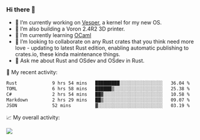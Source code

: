 ### Hi there 👋

<!--
**berkus/berkus** is a ✨ _special_ ✨ repository because its `README.md` (this file) appears on your GitHub profile.

Here are some ideas to get you started:

- 🔭 I’m currently working on ...
- 🌱 I’m currently learning ...
- 👯 I’m looking to collaborate on ...
- 🤔 I’m looking for help with ...
- 💬 Ask me about ...
- 📫 How to reach me: ...
- 😄 Pronouns: ...
- ⚡ Fun fact: ...
-->

- 🔭 I’m currently working on [Vesper](https://github.com/metta-systems/vesper), a kernel for my new OS.
- 🔭 I’m also building a Voron 2.4R2 3D printer.
- 🌱 I’m currently learning [OCaml](https://ocaml.org/manual/5.3/lex.html)
- 👯 I’m looking to collaborate on any Rust crates that you think need more love - updating to latest Rust edition, enabling automatic publishing to crates.io, these kinda maintenance things.
- 💬 Ask me about Rust and OSdev and OSdev in Rust.

💼 My recent activity:

<!--START_SECTION:waka-->

```txt
Rust             9 hrs 54 mins   █████████░░░░░░░░░░░░░░░░   36.04 %
TOML             6 hrs 58 mins   ██████▒░░░░░░░░░░░░░░░░░░   25.38 %
C#               2 hrs 54 mins   ██▓░░░░░░░░░░░░░░░░░░░░░░   10.58 %
Markdown         2 hrs 29 mins   ██▒░░░░░░░░░░░░░░░░░░░░░░   09.07 %
JSON             52 mins         ▓░░░░░░░░░░░░░░░░░░░░░░░░   03.19 %
```

<!--END_SECTION:waka-->

📈 My overall activity:

![](http://github-profile-summary-cards.vercel.app/api/cards/profile-details?username=berkus&theme=flag_india)
